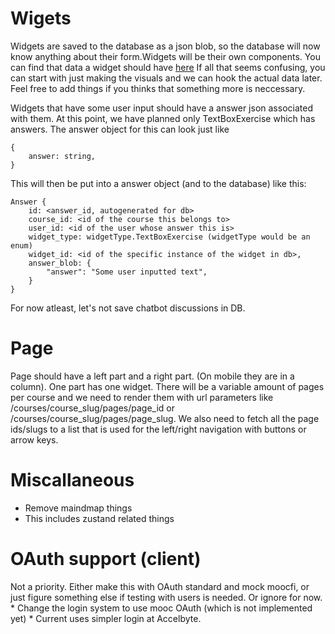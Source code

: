 # Wigets

Widgets are saved to the database as a json blob, so the database will now know anything about their form.Widgets will be their own components. You can find that data a widget should have [here](readme.md#Widget)
If all that seems confusing, you can start with just making the visuals and we can hook the actual data later. Feel free to add things if you thinks that something more is neccessary.

Widgets that have some user input should have a answer json associated with them.
At this point, we have planned only TextBoxExercise which has answers.
The answer object for this can look just like

```
{
    answer: string,
}
```

This will then be put into a answer object (and to the database) like this:

```
Answer {
    id: <answer_id, autogenerated for db>
    course_id: <id of the course this belongs to>
    user_id: <id of the user whose answer this is>
    widget_type: widgetType.TextBoxExercise (widgetType would be an enum)
    widget_id: <id of the specific instance of the widget in db>,
    answer_blob: {
        "answer": "Some user inputted text",
    } 
}
```

For now atleast, let's not save chatbot discussions in DB.

# Page

Page should have a left part and a right part. (On mobile they are in a column).
One part has one widget. There will be a variable amount of pages per course and we
need to render them with url parameters like /courses/course_slug/pages/page_id or /courses/course_slug/pages/page_slug. We also need to fetch all the page ids/slugs to a list that is used for the left/right navigation with buttons or arrow keys. 

# Miscallaneous
* Remove maindmap things
* This includes zustand related things

# OAuth support (client)

Not a priority. Either make this with OAuth standard and mock moocfi,
or just figure something else if testing with users is needed. Or ignore for now.
    * Change the login system to use mooc OAuth (which is not implemented yet)
    * Current uses simpler login at Accelbyte.
